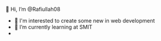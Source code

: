 👋 Hi, I’m @Rafiullah08
- 👀 I'm interested to create some new in web development
- 🌱 I’m currently learning at SMIT 
- 

<!---
Rafiullah08/Rafiullah08 is a ✨ special ✨ repository because its `README.md` (this file) appears on your GitHub profile.
You can click the Preview link to take a look at your changes.
--->
